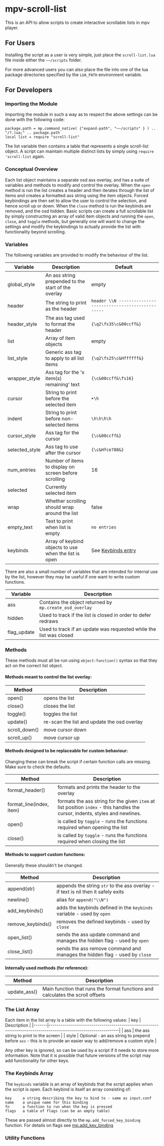 # mpv-scroll-list

This is an API to allow scripts to create interactive scrollable lists in mpv player.

## For Users
Installing the script as a user is very simple, just place the `scroll-list.lua` file inside either the `~~/scripts` folder.

For more advanced users you can also place the file into one of the lua package directories specified by the `LUA_PATH` environment variable.

## For Developers

### Importing the Module
Importing the module in such a way as to respect the above settings can be done with the following code:

```
package.path = mp.command_native( {"expand-path", "~~/scripts" } ) .. "/?.lua;" .. package.path
local list = require "scroll-list"
```

The list variable then contains a table that represents a single scroll-list object. A script can maintain multiple distinct lists by simply using `require 'scroll-list` again.

### Conceptual Overview
Each list object maintains a separate osd ass overlay, and has a suite of variables and methods to modify and control the overlay.
When the `open` method is run the list creates a header and then iterates through the list of items and creates a formatted ass string using the item objects.
Forced keybindings are then set to allow the user to control the selection, and hence scroll up or down.
When the `close` method is run the keybinds are removed, and the osd hidden.
Basic scripts can create a full scrollable list by simply constructing an array of valid item objects and running the `open`, `close`, and `toggle` methods, but generally one will want to change the settings and modify the keybindings to actually provide the list with functionality beyond scrolling.

### Variables

The following variables are provided to modify the behaviour of the list.

| Variable       | Description                                           | Default                                                     |
|----------------|-------------------------------------------------------|-------------------------------------------------------------|
| global_style   | An ass string prepended to the start of the overlay   | empty
| header         | The string to print as the header                     | `header \\N ----------------------------------------------` |
| header_style   | The ass tag used to format the header                 | `{\q2\fs35\c&00ccff&}`                                      |
| list           | Array of item objects                                 | empty                                                       |
| list_style     | Generic ass tag to apply to all list items            | `{\q2\fs25\c&Hffffff&}`                                     |
| wrapper_style  | Ass tag for the 'x item(s) remaining' text            | `{\c&00ccff&\fs16}`                                         |
| cursor         | String to print before the selected item              | `➤\h`                                                       |
| indent         | String to print before non-selected items             | `\h\h\h\h`                                                  |
| cursor_style   | Ass tag for the cursor                                | `{\c&00ccff&}`                                              |
| selected_style | Ass tag to use after the cursor                       | `{\c&Hfce788&}`                                             |
| num_entries    | Number of items to display on screen before scrolling | 16                                                          |
| selected       | Currently selected item                               |                                                             |
| wrap           | Whether scrolling should wrap around the list         | false                                                       |
| empty_text     | Text to print when list is empty                      | `no entries`                                                |
| keybinds       | Array of keybind objects to use when the list is open | See [Keybinds entry](#The-Keybinds-Array)                   |

There are also a small number of variables that are intended for internal use by the list, however they may be useful if one want to write custom functions.

| Variable    | Description                                                        |
|-------------|--------------------------------------------------------------------|
| ass         | Contains the object returned by `mp.create_osd_overlay`            |
| hidden      | Used to track if the list is closed in order to defer redraws      |
| flag_update | Used to track if an update was requested while the list was closed |


### Methods
These methods must all be run using `object:function()` syntax so that they act on the correct list object.

#### Methods meant to control the list overlay:

| Method        | Description                                 |
|---------------|---------------------------------------------|
| open()        | opens the list                              |
| close()       | closes the list                             |
| toggle()      | toggles the list                            |
| update()      | re-scan the list and update the osd overlay |
| scroll_down() | move cursor down                            |
| scroll_up()   | move cursor up                              |

#### Methods designed to be replaceable for custom behaviour:
Changing these can break the script if certain function calls are missing. Make sure to check the defaults.

| Method                   | Description                                                                                                                    |
|--------------------------|--------------------------------------------------------------------------------------------------------------------------------|
| format_header()          | formats and prints the header to the overlay                                                                                   |
| format_line(index, item) | formats the ass string for the given `item` at list position `index` - this handles the cursor, indents, styles and newlines.  |
| open()                   | is called by `toggle` - runs the functions required when opening the list                                                      |
| close()                  | is called by `toggle` - runs the functions required when closing the list                                                      |

#### Methods to support custom functions:
Generally these shouldn't be changed.

| Method            | Description                                                                        |
|-------------------|------------------------------------------------------------------------------------|
| append(str)       | appends the string `str` to the ass overlay - if text is nil then it safely exits  |
| newline()         | alias for `append("\\N")`                                                          |
| add_keybinds()    | adds the keybinds defined in the `keybinds` variable - used by `open`              |
| remove_keybinds() | removes the defined keybinds - used by `close`                                     |
| open_list()       | sends the ass update command and manages the hidden flag - used by `open`          |
| close_list()      | sends the ass remove command and manages the hidden flag - used by `close`         |

#### Internally used methods (for reference):

| Method       | Description                                                                    |
|--------------|--------------------------------------------------------------------------------|
| update_ass() | Main function that runs the format functions and calculates the scroll offsets |

### The List Array

Each item in the list array is a table with the following values:
| key   | Description                                                                                                      |
|-------|------------------------------------------------------------------------------------------------------------------|
| ass   | the ass string to print to the screen                                                                            |
| style | Optional - an ass string to prepend before `ass` - this is to provide an easier way to add/remove a custom style |

Any other key is ignored, so can be used by a script if it needs to store more information.
Note that it is possible that future versions of the script may add functionality for other keys.

### The Keybinds Array

The `keybinds` variable is an array of keybinds that the script applies when the script is open.
Each keybind is itself an array consisting of:

    key     a string describing the key to bind to - same as input.conf
    name    a unique name for this binding
    fn      a function to run when the key is pressed
    flags   a table of flags (can be an empty table)

These are passed almost directly to the `mp.add_forced_key_binding` function.
For details on flags see [mp.add_key_binding](https://mpv.io/manual/master/#lua-scripting-[,flags]])


### Utility Functions
